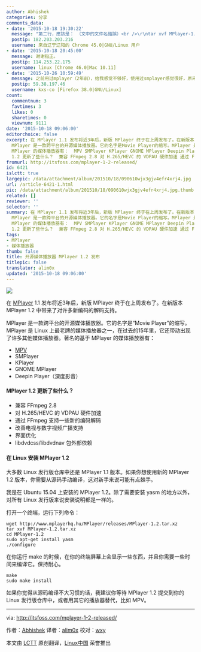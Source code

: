 ```yaml
---
author: Abhishek
categories: 分享
comments_data:
- date: '2015-10-18 19:30:22'
  message: "第二行，應該是： （文中的文件名錯誤）<br />\r\ntar xvf MPlayer-1.2.tar.xz"
  postip: 182.203.203.216
  username: 来自辽宁辽阳的 Chrome 45.0|GNU/Linux 用户
- date: '2015-10-18 20:45:00'
  message: 谢谢指正。
  postip: 114.253.22.175
  username: linux [Chrome 46.0|Mac 10.11]
- date: '2015-10-26 10:59:49'
  message: 之前用过mplayer（2年前），给我感觉不够好，使用过smplayer感觉很好，原来smplayer同宗于mplayer，这下有礼了。
  postip: 59.38.197.46
  username: kxs-co [Firefox 38.0|GNU/Linux]
count:
  commentnum: 3
  favtimes: 3
  likes: 0
  sharetimes: 0
  viewnum: 9111
date: '2015-10-18 09:06:00'
editorchoice: false
excerpt: 在 MPlayer 1.1 发布将近3年后，新版 MPlayer 终于在上周发布了。在新版本 MPlayer 1.2 中带来了对许多新编码的解码支持。
  MPlayer 是一款跨平台的开源媒体播放器。它的名字是Movie Player的缩写。MPlayer 是 Linux 上最老牌的媒体播放器之一，在过去的15年里，它还带动出现了许多其他媒体播放器。著名的基于
  MPlayer 的媒体播放器有：  MPV SMPlayer KPlayer GNOME MPlayer Deepin Player（深度影音）  MPlayer
  1.2 更新了些什么？  兼容 FFmpeg 2.8 对 H.265/HEVC 的 VDPAU 硬件加速 通过 FFmpeg 支持一些新的编码解码 改善电视与数字视
fromurl: http://itsfoss.com/mplayer-1-2-released/
id: 6421
islctt: true
largepic: /data/attachment/album/201510/18/090610wjx3gjv4efr4xrj4.jpg
url: /article-6421-1.html
pic: /data/attachment/album/201510/18/090610wjx3gjv4efr4xrj4.jpg.thumb.jpg
related: []
reviewer: ''
selector: ''
summary: 在 MPlayer 1.1 发布将近3年后，新版 MPlayer 终于在上周发布了。在新版本 MPlayer 1.2 中带来了对许多新编码的解码支持。
  MPlayer 是一款跨平台的开源媒体播放器。它的名字是Movie Player的缩写。MPlayer 是 Linux 上最老牌的媒体播放器之一，在过去的15年里，它还带动出现了许多其他媒体播放器。著名的基于
  MPlayer 的媒体播放器有：  MPV SMPlayer KPlayer GNOME MPlayer Deepin Player（深度影音）  MPlayer
  1.2 更新了些什么？  兼容 FFmpeg 2.8 对 H.265/HEVC 的 VDPAU 硬件加速 通过 FFmpeg 支持一些新的编码解码 改善电视与数字视
tags:
- MPlayer
- 媒体播放器
thumb: false
title: 开源媒体播放器 MPlayer 1.2 发布
titlepic: false
translator: alim0x
updated: '2015-10-18 09:06:00'
---
```


![](/data/attachment/album/201510/18/090610wjx3gjv4efr4xrj4.jpg)


在 [MPlayer](https://www.mplayerhq.hu/) 1.1 发布将近3年后，新版 MPlayer 终于在上周发布了。在新版本 MPlayer 1.2 中带来了对许多新编码的解码支持。


MPlayer 是一款跨平台的开源媒体播放器。它的名字是“Movie Player”的缩写。MPlayer 是 Linux 上最老牌的媒体播放器之一，在过去的15年里，它还带动出现了许多其他媒体播放器。著名的基于 MPlayer 的媒体播放器有：


* [MPV](http://mpv.io/)
* SMPlayer
* KPlayer
* GNOME MPlayer
* Deepin Player（深度影音）


#### MPlayer 1.2 更新了些什么？


* 兼容 FFmpeg 2.8
* 对 H.265/HEVC 的 VDPAU 硬件加速
* 通过 FFmpeg 支持一些新的编码解码
* 改善电视与数字视频广播支持
* 界面优化
* libdvdcss/libdvdnav 包外部依赖


#### 在 Linux 安装 MPlayer 1.2


大多数 Linux 发行版仓库中还是 MPlayer 1.1 版本。如果你想使用新的 MPlayer 1.2 版本，你需要从源码手动编译，这对新手来说可能有点棘手。


我是在 Ubuntu 15.04 上安装的 MPlayer 1.2。除了需要安装 yasm 的地方以外，对所有 Linux 发行版来说安装说明都是一样的。


打开一个终端，运行下列命令：



```
wget http://www.mplayerhq.hu/MPlayer/releases/MPlayer-1.2.tar.xz
tar xvf MPlayer-1.2.tar.xz
cd MPlayer-1.2
sudo apt-get install yasm
./configure

```

在你运行 make 的时候，在你的终端屏幕上会显示一些东西，并且你需要一些时间来编译它。保持耐心。



```
make
sudo make install

```

如果你觉得从源码编译不大习惯的话，我建议你等待 MPlayer 1.2 提交到你的 Linux 发行版仓库中，或者用其它的播放器替代，比如 MPV。




---


via: <http://itsfoss.com/mplayer-1-2-released/>


作者：[Abhishek](http://itsfoss.com/author/abhishek/) 译者：[alim0x](https://github.com/alim0x) 校对：[wxy](https://github.com/wxy)


本文由 [LCTT](https://github.com/LCTT/TranslateProject) 原创翻译，[Linux中国](http://linux.cn/) 荣誉推出